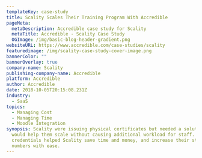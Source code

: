 ```yaml
---
templateKey: case-study
title: Scality Scales Their Training Program With Accredible
pageMeta:
  metaDescription: Accredible case study for Scality
  metaTitle: Accredible - Scality Case Study
  OGImage: /img/basic-blog-header-gradient.png
websiteURL: https://www.accredible.com/case-studies/scality
featuredimage: /img/scality-case-study-cover-image.png
bannerColor: ""
bannerOverlay: true
company-name: Scality
publishing-company-name: Accredible
platform: Accredible
author: Accredible
date: 2018-10-05T20:15:08.231Z
industry:
  - SaaS
topics:
  - Managing Cost
  - Managing Time
  - Moodle Integration
synopsis: Scality were issuing physical certificates but needed a solution that
  would help them scale without causing additional workload for staff. Digital
  credentials helped Scality save time and money, and increase their student
  numbers with ease.
---
```

